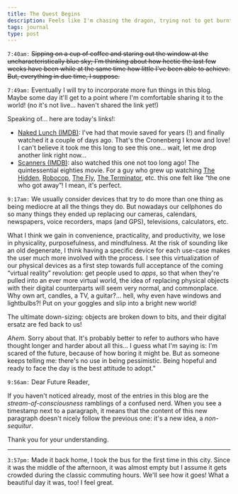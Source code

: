 ```yaml
---
title: The Quest Begins
description: Feels like I'm chasing the dragon, trying not to get burnt.
tags: journal
type: post
---
```


`7:40am:` ~~Sipping on a cup of coffee and staring out the window at the uncharacteristically blue sky; I'm thinking about how hectic the last few weeks have been while at the same time how little I've been able to achieve. But, everything in due time, I suppose.~~

`7:49am:` Eventually I will try to incorporate more fun things in this blog. Maybe some day it'll get to a point where I'm comfortable sharing it to the world! (no it's not live... haven't shared the link yet!)

Speaking of... here are today's links!:

- [Naked Lunch (IMDB)](https://www.imdb.com/title/tt0102511): I've had that movie saved for years (!) and finally watched it a couple of days ago. That's the Cronenberg I know and love! I can't believe it took me this long to see this one... wait, let me drop another link right now...
- [Scanners (IMDB)](https://www.imdb.com/title/tt0081455): also watched this one not too long ago! The quintessential eighties movie. For a guy who grew up watching [The Hidden](https://www.imdb.com/title/tt0093185), [Robocop](https://www.imdb.com/title/tt0093870), [The Fly](https://www.imdb.com/title/tt0091064), [The Terminator](https://www.imdb.com/title/tt0088247), etc. this one felt like “the one who got away”! I mean, it's perfect.

`9:17am:` We usually consider devices that try to do more than one thing as being mediocre at all the things they do. But nowadays our cellphones do so many things they ended up replacing our cameras, calendars, newspapers, voice recorders, maps (and GPS), televisions, calculators, etc.

<aside data-component="drawer">

What I think we gain in convenience, practicality, and productivity, we lose in physicality, purposefulness, and mindfulness. At the risk of sounding like an old degenerate, I think having a specific device for each use-case makes the user much more involved with the process. I see this virtualization of our physical devices as a first step towards full acceptance of the coming “virtual reality” revolution: get people used to _apps_, so that when they're pulled into an ever more virtual world, the idea of replacing physical objects with their digital counterparts will seem very normal, and commonplace. Why own art, candles, a TV, a guitar?... hell, why even have windows and lightbulbs?! Put on your goggles and slip into a bright new world!

The ultimate down-sizing: objects are broken down to bits, and their digital ersatz are fed back to us!

_Ahem._ Sorry about that. It's probably better to refer to authors who have thought longer and harder about all this... I guess what I'm saying is: I'm scared of the future, because of how boring it might be. But as someone keeps telling me: there's no use in being pessimistic. Being hopeful and ready to face the day is the best attitude to adopt."

</aside>

`9:56am:` Dear Future Reader,

If you haven't noticed already, most of the entries in this blog are the _stream-of-consciousness_ ramblings of a confused nerd. When you see a timestamp next to a paragraph, it means that the content of this new paragraph doesn't nicely follow the previous one: it's a new idea, a _non-sequitur_.

Thank you for your understanding.

***

`3:57pm:` Made it back home, I took the bus for the first time in this city. Since it was the middle of the afternoon, it was almost empty but I assume it gets crowded during the classic commuting hours. We'll see how it goes! What a beautiful day it was, too! I feel great.

